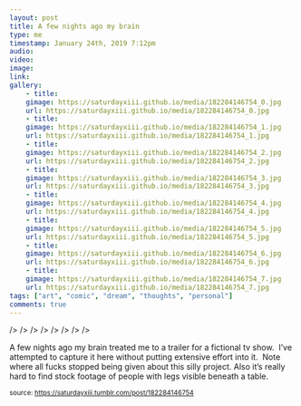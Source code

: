 ```yaml
---
layout: post
title: A few nights ago my brain 
type: me
timestamp: January 24th, 2019 7:12pm
audio: 
video: 
image: 
link: 
gallery:
	- title: 
	gimage: https://saturdayxiii.github.io/media/182284146754_0.jpg
	url: https://saturdayxiii.github.io/media/182284146754_0.jpg
	- title: 
	gimage: https://saturdayxiii.github.io/media/182284146754_1.jpg
	url: https://saturdayxiii.github.io/media/182284146754_1.jpg
	- title: 
	gimage: https://saturdayxiii.github.io/media/182284146754_2.jpg
	url: https://saturdayxiii.github.io/media/182284146754_2.jpg
	- title: 
	gimage: https://saturdayxiii.github.io/media/182284146754_3.jpg
	url: https://saturdayxiii.github.io/media/182284146754_3.jpg
	- title: 
	gimage: https://saturdayxiii.github.io/media/182284146754_4.jpg
	url: https://saturdayxiii.github.io/media/182284146754_4.jpg
	- title: 
	gimage: https://saturdayxiii.github.io/media/182284146754_5.jpg
	url: https://saturdayxiii.github.io/media/182284146754_5.jpg
	- title: 
	gimage: https://saturdayxiii.github.io/media/182284146754_6.jpg
	url: https://saturdayxiii.github.io/media/182284146754_6.jpg
	- title: 
	gimage: https://saturdayxiii.github.io/media/182284146754_7.jpg
	url: https://saturdayxiii.github.io/media/182284146754_7.jpg
tags: ["art", "comic", "dream", "thoughts", "personal"]
comments: true
---
```


 />
 />
 />
 />
 />
 />
 />
 />
        
A few nights ago my brain treated me to a trailer for a fictional tv show.  I’ve attempted to capture it here without putting extensive effort into it.  Note where all fucks stopped being given about this silly project.
Also it’s really hard to find stock footage of people with legs visible beneath a table.
 
  
<small>source: https://saturdayxiii.tumblr.com/post/182284146754</small>
